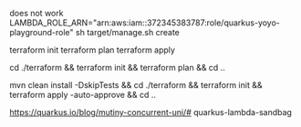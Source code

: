 

does not work
LAMBDA_ROLE_ARN="arn:aws:iam::372345383787:role/quarkus-yoyo-playground-role" sh target/manage.sh create




terraform init
terraform plan
terraform apply

cd ./terraform && terraform init && terraform plan && cd ..

mvn clean install -DskipTests && cd ./terraform && terraform init && terraform apply -auto-approve && cd ..

https://quarkus.io/blog/mutiny-concurrent-uni/# quarkus-lambda-sandbag
